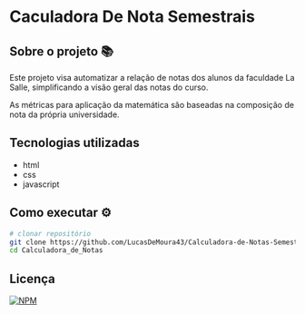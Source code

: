 # Caculadora De Nota Semestrais

## Sobre o projeto 📚
Este projeto visa automatizar a relação de notas dos alunos da faculdade La Salle, simplificando a visão geral das notas do curso.

As métricas para aplicação da matemática são baseadas na composição de nota da própria universidade.

## Tecnologias utilizadas
- html
- css
- javascript

## Como executar ⚙

``` bash
# clonar repositório
git clone https://github.com/LucasDeMoura43/Calculadora-de-Notas-Semestrais.git
cd Calculadora_de_Notas

```

## Licença
[![NPM](https://img.shields.io/npm/l/react)](https://github.com/LucasDeMoura43/Calculadora-de-Notas-Semestrais/blob/main/LICENSE) 
